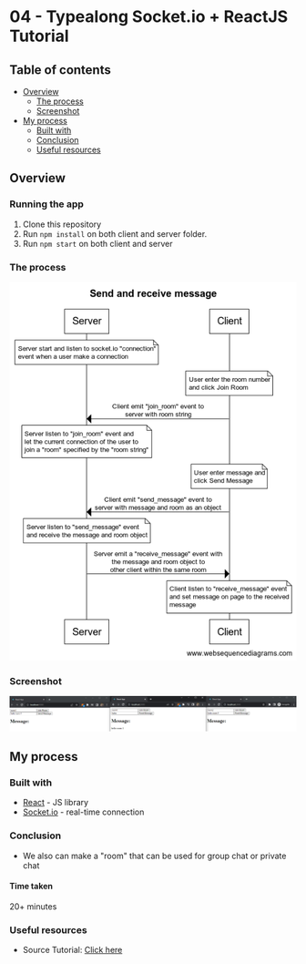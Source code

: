 # 04 - Typealong Socket.io + ReactJS Tutorial

## Table of contents

- [Overview](#overview)
  - [The process](#the-process)
  - [Screenshot](#screenshot)
- [My process](#my-process)
  - [Built with](#built-with)
  - [Conclusion](#conclusion)
  - [Useful resources](#useful-resources)

## Overview

### Running the app

1. Clone this repository
2. Run `npm install` on both client and server folder.
3. Run `npm start` on both client and server

### The process

![diagram](./screenshot/Send%20and%20receive%20message.png)

### Screenshot

![screenshot1](./screenshot/screenshot-01.PNG)

## My process

### Built with

- [React](https://reactjs.org/) - JS library
- [Socket.io](https://socket.io/) - real-time connection

### Conclusion

- We also can make a "room" that can be used for group chat or private chat

#### Time taken

20+ minutes

### Useful resources

- Source Tutorial: [Click here](https://www.youtube.com/watch?v=djMy4QsPWiI&list=WL&index=3&t=828s)
